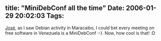 title: "MiniDebConf all the time"
Date: 2006-01-29 20:02:03
Tags: 
---
<a target="_blank" href="http://bureado.unplug.org.ve/?p=279">José</a>, as I saw Debian activity in Maracaibo, I could bet every meeting on free software in Venezuela is a MiniDebConf :-). Now, how cool is that! :D
